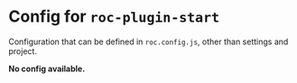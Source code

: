 # Config for `roc-plugin-start`

Configuration that can be defined in `roc.config.js`, other than settings and project.

__No config available.__
